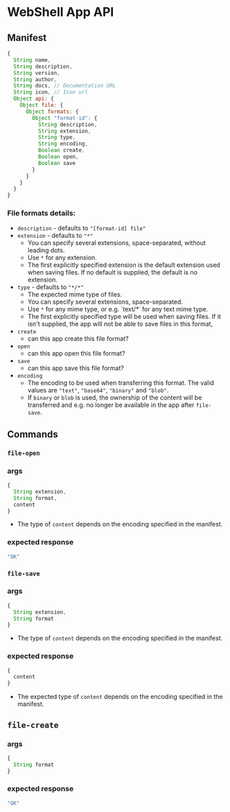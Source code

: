 # WebShell App API

## Manifest
````js
{
  String name,
  String description,
  String version,
  String author,
  String docs, // Documentation URL
  String icon, // Icon url
  Object api: {
    Object file: {
      Object formats: {
        Object "format-id": {
          String description, 
          String extension, 
          String type,
          String encoding,
          Boolean create,
          Boolean open,
          Boolean save
        }
      }
    }
  }
}
````
### File formats details:
* `description` - defaults to `"[format-id] file"`
* `extension` - defaults to `"*"`
  * You can specify several extensions, space-separated, without leading dots. 
  * Use `*` for any extension.
  * The first explicitly specified extension is the default extension used when saving files. If no default is supplied, the default is no extension.
* `type` - defaults to `"*/*"`
  * The expected mime type of files.
  * You can specify several extensions, space-separated. 
  * Use `*` for any mime type, or e.g. `text/*˙ for any text mime type.
  * The first explicitly specified type will be used when saving files. If it isn't supplied, the app will not be able to save files in this format,
* `create`
  * can this app create this file format?
* `open`
  * can this app open this file format?
* `save`
  * can this app save this file format?
* `encoding`
  * The encoding to be used when transferring this format. The valid values are `"text"`, `"base64"`, `"binary"` and `"blob"`.
  * If `binary` or `blob` is used, the ownership of the content will be transferred and e.g. no longer be available in the app after `file-save`.
  
## Commands

### `file-open`

### args
````js
{
  String extension,
  String format,
  content
}
````
* The type of `content` depends on the encoding specified in the manifest.

### expected response

````js
"OK"
````

### `file-save`

### args
````js
{
  String extension,
  String format
}
````
* The type of `content` depends on the encoding specified in the manifest.

### expected response

````js
{
  content
}
````
* The expected type of `content` depends on the encoding specified in the manifest.

## `file-create`

### args
````js
{
  String format
}
````

### expected response

````js
"OK"
````
